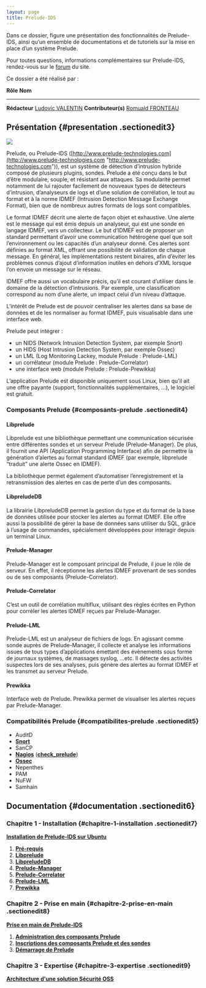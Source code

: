 ```yaml
---
layout: page
title: Prelude-IDS
---
```


Dans ce dossier, figure une présentation des fonctionnalités de
Prelude-IDS, ainsi qu’un ensemble de documentations et de tutoriels sur
la mise en place d’un système Prelude.

Pour toutes questions, informations complémentaires sur Prelude-IDS,
rendez-vous sur le
[forum](http://forums.monitoring-fr.org/ "http://forums.monitoring-fr.org/")
du site.

Ce dossier a été réalisé par :

  **Rôle**              **Nom**
  --------------------- ---------------------------------------------------------------------------------------------------------------------------------------------------------
  **Rédacteur**         [Ludovic VALENTIN](http://www.monitoring-fr.org/community/members/ludovic-valentin/ "http://www.monitoring-fr.org/community/members/ludovic-valentin/")
  **Contributeur(s)**   [Romuald FRONTEAU](http://www.monitoring-fr.org/community/members/romuald-fronteau/ "http://www.monitoring-fr.org/community/members/romuald-fronteau/")

Présentation {#presentation .sectionedit3}
------------

[![](..//assets/media/securite/prelude-logo.png@w=150)](..//_detail/securite/prelude-logo.png@id=securite%253Aprelude%253Astart.html "securite:prelude-logo.png")

Prelude, ou Prelude-IDS
([http://www.prelude-technologies.com](http://www.prelude-technologies.com "http://www.prelude-technologies.com")),
est un système de détection d’intrusion hybride composé de plusieurs
plugins, sondes. Prelude a été conçu dans le but d’être modulaire,
souple, et résistant aux attaques. Sa modularité permet notamment de lui
rajouter facilement de nouveaux types de détecteurs d’intrusion,
d’analyseurs de logs et d’une solution de corrélation, le tout au format
et à la norme IDMEF (Intrusion Detection Message Exchange Format), bien
que de nombreux autres formats de logs sont compatibles.

Le format IDMEF décrit une alerte de façon objet et exhaustive. Une
alerte est le message qui est émis depuis un analyseur, qui est une
sonde en langage IDMEF, vers un collecteur. Le but d’IDMEF est de
proposer un standard permettant d’avoir une communication hétérogène
quel que soit l’environnement ou les capacités d’un analyseur donné. Ces
alertes sont définies au format XML, offrant une possibilité de
validation de chaque message. En général, les implémentations restent
binaires, afin d’éviter les problèmes connus d’ajout d’information
inutiles en dehors d’XML lorsque l’on envoie un message sur le réseau.

IDMEF offre aussi un vocabulaire précis, qu’il est courant d’utiliser
dans le domaine de la détection d’intrusions. Par exemple, une
classification correspond au nom d’une alerte, un impact celui d’un
niveau d’attaque.

L’intérêt de Prelude est de pouvoir centraliser les alertes dans sa base
de données et de les normaliser au format IDMEF, puis visualisable dans
une interface web.

Prelude peut intégrer :

-   un NIDS (Network Intrusion Detection System, par exemple Snort)
-   un HIDS (Host Intrusion Detection System, par exemple Ossec)
-   un LML (Log Monitoring Lackey, module Prelude : Prelude-LML)
-   un corrélateur (module Prelude : Prelude-Correlator)
-   une interface web (module Prelude : Prelude-Prewikka)

L’application Prelude est disponible uniquement sous Linux, bien qu’il
ait une offre payante (support, fonctionnalités supplémentaires, …), le
logiciel est gratuit.

### Composants Prelude {#composants-prelude .sectionedit4}

#### Libprelude

Libprelude est une bibliothèque permettant une communication sécurisée
entre différentes sondes et un serveur Prelude (Prelude-Manager). De
plus, il fournit une API (Application Programming Interface) afin de
permettre la génération d’alertes au format standard IDMEF (par exemple,
libprelude “traduit” une alerte Ossec en IDMEF).

La bibliothèque permet également d’automatiser l’enregistrement et la
retransmission des alertes en cas de perte d’un des composants.

#### LibpreludeDB

La librairie LibpreludeDB permet la gestion du type et du format de la
base de données utilisée pour stocker les alertes au format IDMEF. Elle
offre aussi la possibilité de gérer la base de données sans utiliser du
SQL, grâce à l’usage de commandes, spécialement développées pour
interagir depuis un terminal Linux.

#### Prelude-Manager

Prelude-Manager est le composant principal de Prelude, il joue le rôle
de serveur. En effet, il réceptionne les alertes IDMEF provenant de ses
sondes ou de ses composants (Prelude-Correlator).

#### Prelude-Correlator

C’est un outil de corrélation multiflux, utilisant des règles écrites en
Python pour corréler les alertes IDMEF reçues par Prelude-Manager.

#### Prelude-LML

Prelude-LML est un analyseur de fichiers de logs. En agissant comme
sonde auprès de Prelude-Manager, il collecte et analyse les informations
issues de tous types d’applications émettant des évènements sous forme
de journaux systèmes, de massages syslog, …etc. Il détecte des activités
suspectes lors de ses analyses, puis génère des alertes au format IDMEF
et les transmet au serveur Prelude.

#### Prewikka

Interface web de Prelude. Prewikka permet de visualiser les alertes
reçues par Prelude-Manager.

### Compatibilités Prelude {#compatibilites-prelude .sectionedit5}

-   AuditD
-   **[Snort](../snort/start.html "securite:snort:start")**
-   SanCP
-   **[Nagios](../../nagios/start.html "nagios:start")**
    (**[check\_prelude](../../nagios/plugins/check_prelude.html "nagios:plugins:check_prelude")**)
-   **[Ossec](../ossec/start.html "securite:ossec:start")**
-   Nepenthes
-   PAM
-   NuFW
-   Samhain

Documentation {#documentation .sectionedit6}
-------------

### Chapitre 1 - Installation {#chapitre-1-installation .sectionedit7}

**[Installation de Prelude-IDS sur
Ubuntu](prelude-ubuntu-install.html "securite:prelude:prelude-ubuntu-install")**

1.  **[Pré-requis](prelude-ubuntu-install.html#pre-requis "securite:prelude:prelude-ubuntu-install")**
2.  **[Libprelude](prelude-ubuntu-install.html#libprelude "securite:prelude:prelude-ubuntu-install")**
3.  **[LibpreludeDB](prelude-ubuntu-install.html#libpreludedb "securite:prelude:prelude-ubuntu-install")**
4.  **[Prelude-Manager](prelude-ubuntu-install.html#prelude-manager "securite:prelude:prelude-ubuntu-install")**
5.  **[Prelude-Correlator](prelude-ubuntu-install.html#prelude-correlator "securite:prelude:prelude-ubuntu-install")**
6.  **[Prelude-LML](prelude-ubuntu-install.html#prelude-lml "securite:prelude:prelude-ubuntu-install")**
7.  **[Prewikka](prelude-ubuntu-install.html#prewikka "securite:prelude:prelude-ubuntu-install")**

### Chapitre 2 - Prise en main {#chapitre-2-prise-en-main .sectionedit8}

**[Prise en main de
Prelude-IDS](prelude-use.html "securite:prelude:prelude-use")**

1.  **[Administration des composants
    Prelude](prelude-use.html#administration-des-composants-prelude "securite:prelude:prelude-use")**
2.  **[Inscriptions des composants Prelude et des
    sondes](prelude-use.html#inscriptions-des-composants-prelude-et-des-sondes "securite:prelude:prelude-use")**
3.  **[Démarrage de
    Prelude](prelude-use.html#demarrage-de-prelude "securite:prelude:prelude-use")**

### Chapitre 3 - Expertise {#chapitre-3-expertise .sectionedit9}

**[Architecture d'une solution Sécurité OSS](../architecture-oss/start.html#architecture "securite:architecture-oss:start")**